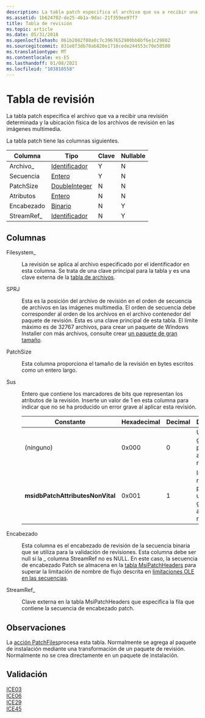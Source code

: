 ```yaml
---
description: La tabla patch especifica el archivo que va a recibir una revisión determinada y la ubicación física de los archivos de revisión en las imágenes multimedia.
ms.assetid: 1b624702-de25-4b1a-9dac-21f359ee97f7
title: Tabla de revisión
ms.topic: article
ms.date: 05/31/2018
ms.openlocfilehash: 061b2082f88a8c7c3967652900bb6bf6e1c29802
ms.sourcegitcommit: 831e8f3db78ab820e1710cede244553c70e50500
ms.translationtype: MT
ms.contentlocale: es-ES
ms.lasthandoff: 01/08/2021
ms.locfileid: "103818558"
---
```

# <a name="patch-table"></a>Tabla de revisión

La tabla patch especifica el archivo que va a recibir una revisión determinada y la ubicación física de los archivos de revisión en las imágenes multimedia.

La tabla patch tiene las columnas siguientes.



| Columna      | Tipo                               | Clave | Nullable |
|-------------|------------------------------------|-----|----------|
| Archivo\_      | [Identificador](identifier.md)       | Y   | N        |
| Secuencia    | [Entero](integer.md)             | Y   | N        |
| PatchSize   | [DoubleInteger](doubleinteger.md) | N   | N        |
| Atributos  | [Entero](integer.md)             | N   | N        |
| Encabezado      | [Binario](binary.md)               | N   | Y        |
| StreamRef\_ | [Identificador](identifier.md)       | N   | Y        |



 

## <a name="columns"></a>Columnas

<dl> <dt>

<span id="File_"></span><span id="file_"></span><span id="FILE_"></span>Filesystem\_
</dt> <dd>

La revisión se aplica al archivo especificado por el identificador en esta columna. Se trata de una clave principal para la tabla y es una clave externa de la [tabla de archivos](file-table.md).

</dd> <dt>

<span id="Sequence"></span><span id="sequence"></span><span id="SEQUENCE"></span>SPRJ
</dt> <dd>

Esta es la posición del archivo de revisión en el orden de secuencia de archivos en las imágenes multimedia. El orden de secuencia debe corresponder al orden de los archivos en el archivo contenedor del paquete de revisión. Esta es una clave principal de esta tabla. El límite máximo es de 32767 archivos, para crear un paquete de Windows Installer con más archivos, consulte crear [un paquete de gran tamaño](authoring-a-large-package.md).

</dd> <dt>

<span id="PatchSize"></span><span id="patchsize"></span><span id="PATCHSIZE"></span>PatchSize
</dt> <dd>

Esta columna proporciona el tamaño de la revisión en bytes escritos como un entero largo.

</dd> <dt>

<span id="Attributes"></span><span id="attributes"></span><span id="ATTRIBUTES"></span>Sus
</dt> <dd>

Entero que contiene los marcadores de bits que representan los atributos de la revisión. Inserte un valor de 1 en esta columna para indicar que no se ha producido un error grave al aplicar esta revisión.



| Constante                         | Hexadecimal | Decimal | Descripción                                                          |
|----------------------------------|-------------|---------|----------------------------------------------------------------------|
| (ninguno)                           | 0x000       | 0       | Un error grave no se pudo aplicar a esta revisión.                        |
| **msidbPatchAttributesNonVital** | 0x001       | 1       | Indica que no se ha producido un error grave al aplicar esta revisión. |



 

</dd> <dt>

<span id="Header"></span><span id="header"></span><span id="HEADER"></span>Encabezado
</dt> <dd>

Esta columna es el encabezado de revisión de la secuencia binaria que se utiliza para la validación de revisiones. Esta columna debe ser null si la \_ columna StreamRef no es NULL. En este caso, la secuencia de encabezado Patch se almacena en la [tabla MsiPatchHeaders](msipatchheaders-table.md) para superar la limitación de nombre de flujo descrita en [limitaciones OLE en las secuencias](ole-limitations-on-streams.md).

</dd> <dt>

<span id="StreamRef_"></span><span id="streamref_"></span><span id="STREAMREF_"></span>StreamRef\_
</dt> <dd>

Clave externa en la tabla MsiPatchHeaders que especifica la fila que contiene la secuencia de encabezado patch.

</dd> </dl>

## <a name="remarks"></a>Observaciones

La [acción PatchFiles](patchfiles-action.md)procesa esta tabla. Normalmente se agrega al paquete de instalación mediante una transformación de un paquete de revisión. Normalmente no se crea directamente en un paquete de instalación.

## <a name="validation"></a>Validación

<dl>

[ICE03](ice03.md)  
[ICE06](ice06.md)  
[ICE29](ice29.md)  
[ICE45](ice45.md)  
</dl>

 

 




